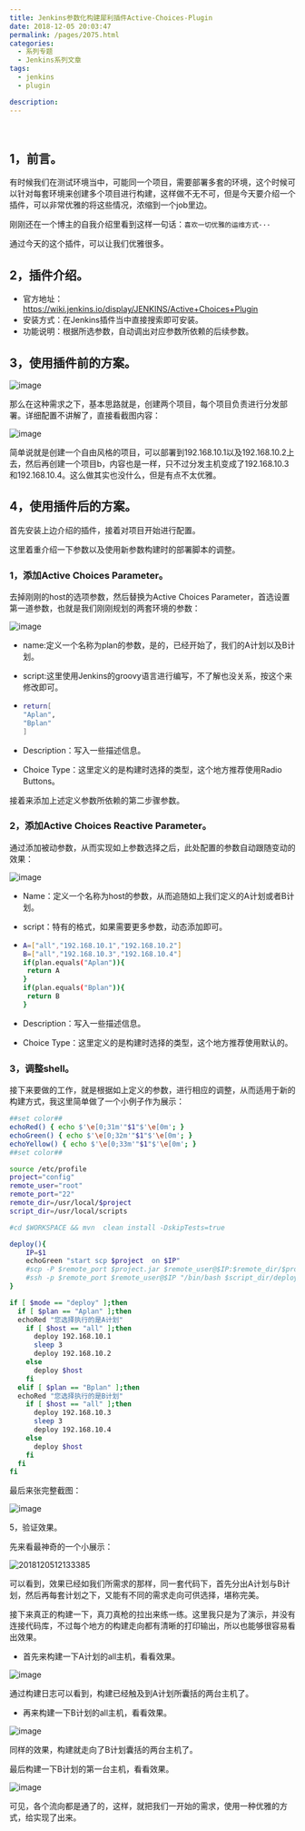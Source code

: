 ```yaml
---
title: Jenkins参数化构建犀利插件Active-Choices-Plugin
date: 2018-12-05 20:03:47
permalink: /pages/2075.html
categories:
  - 系列专题
  - Jenkins系列文章
tags:
  - jenkins
  - plugin

description:
---
```


<br><ArticleTopAd></ArticleTopAd>


## 1，前言。

有时候我们在测试环境当中，可能同一个项目，需要部署多套的环境，这个时候可以针对每套环境来创建多个项目进行构建，这样做不无不可，但是今天要介绍一个插件，可以非常优雅的将这些情况，浓缩到一个job里边。

刚刚还在一个博主的自我介绍里看到这样一句话：`喜欢一切优雅的运维方式···`

通过今天的这个插件，可以让我们优雅很多。

## 2，插件介绍。

- 官方地址：https://wiki.jenkins.io/display/JENKINS/Active+Choices+Plugin
- 安装方式：在Jenkins插件当中直接搜索即可安装。
- 功能说明：根据所选参数，自动调出对应参数所依赖的后续参数。

## 3，使用插件前的方案。

![image](http://t.eryajf.net/imgs/2021/09/655045461c8c1afb.jpg)

那么在这种需求之下，基本思路就是，创建两个项目，每个项目负责进行分发部署。详细配置不讲解了，直接看截图内容：

![image](http://t.eryajf.net/imgs/2021/09/edca18e0386e4ce9.jpg)

简单说就是创建一个自由风格的项目，可以部署到192.168.10.1以及192.168.10.2上去，然后再创建一个项目b，内容也是一样，只不过分发主机变成了192.168.10.3和192.168.10.4。这么做其实也没什么，但是有点不太优雅。

## 4，使用插件后的方案。

首先安装上边介绍的插件，接着对项目开始进行配置。

这里着重介绍一下参数以及使用新参数构建时的部署脚本的调整。

### 1，添加Active Choices Parameter。

去掉刚刚的host的选项参数，然后替换为Active Choices Parameter，首选设置第一道参数，也就是我们刚刚规划的两套环境的参数：

![image](http://t.eryajf.net/imgs/2021/09/dc8803636120e04e.jpg)

- name:定义一个名称为plan的参数，是的，已经开始了，我们的A计划以及B计划。
- script:这里使用Jenkins的groovy语言进行编写，不了解也没关系，按这个来修改即可。

- ```sh
  return[
  "Aplan",
  "Bplan"
  ]
  ```

- Description：写入一些描述信息。
- Choice Type：这里定义的是构建时选择的类型，这个地方推荐使用Radio Buttons。

接着来添加上述定义参数所依赖的第二步骤参数。

### 2，添加Active Choices Reactive Parameter。

通过添加被动参数，从而实现如上参数选择之后，此处配置的参数自动跟随变动的效果：

![image](http://t.eryajf.net/imgs/2021/09/d3469f97a65e117f.jpg)

- Name：定义一个名称为host的参数，从而追随如上我们定义的A计划或者B计划。
- script：特有的格式，如果需要更多参数，动态添加即可。

- ```sh
  A=["all","192.168.10.1","192.168.10.2"]
  B=["all","192.168.10.3","192.168.10.4"]
  if(plan.equals("Aplan")){
   return A
  }
  if(plan.equals("Bplan")){
   return B
  }
  ```

- Description：写入一些描述信息。
- Choice Type：这里定义的是构建时选择的类型，这个地方推荐使用默认的。

### 3，调整shell。

接下来要做的工作，就是根据如上定义的参数，进行相应的调整，从而适用于新的构建方式，我这里简单做了一个小例子作为展示：

```sh
##set color##
echoRed() { echo $'\e[0;31m'"$1"$'\e[0m'; }
echoGreen() { echo $'\e[0;32m'"$1"$'\e[0m'; }
echoYellow() { echo $'\e[0;33m'"$1"$'\e[0m'; }
##set color##

source /etc/profile
project="config"
remote_user="root"
remote_port="22"
remote_dir=/usr/local/$project
script_dir=/usr/local/scripts

#cd $WORKSPACE && mvn  clean install -DskipTests=true

deploy(){
    IP=$1
    echoGreen "start scp $project  on $IP"
    #scp -P $remote_port $project.jar $remote_user@$IP:$remote_dir/$project.jar && echo "success scp $project"
    #ssh -p $remote_port $remote_user@$IP "/bin/bash $script_dir/deploy.sh $mode $project"
}

if [ $mode == "deploy" ];then
  if [ $plan == "Aplan" ];then
  echoRed "您选择执行的是A计划"
    if [ $host == "all" ];then
      deploy 192.168.10.1
      sleep 3
      deploy 192.168.10.2
    else
      deploy $host
    fi
  elif [ $plan == "Bplan" ];then
  echoRed "您选择执行的是B计划"
    if [ $host == "all" ];then
      deploy 192.168.10.3
      sleep 3
      deploy 192.168.10.4
    else
      deploy $host
    fi
  fi
fi
```

最后来张完整截图：

![image](http://t.eryajf.net/imgs/2021/09/a6e19981d440fa9c.jpg)

5，验证效果。

先来看最神奇的一个小展示：

![2018120512133385](http://t.eryajf.net/imgs/2021/09/85f013cc8efe13fa.gif)

可以看到，效果已经如我们所需求的那样，同一套代码下，首先分出A计划与B计划，然后再每套计划之下，又能有不同的需求走向可供选择，堪称完美。

接下来真正的构建一下，真刀真枪的拉出来练一练。这里我只是为了演示，并没有连接代码库，不过每个地方的构建走向都有清晰的打印输出，所以也能够很容易看出效果。

- 首先来构建一下A计划的all主机，看看效果。

![image](http://t.eryajf.net/imgs/2021/09/f6c923d22d8a1586.jpg)

通过构建日志可以看到，构建已经触及到A计划所囊括的两台主机了。

- 再来构建一下B计划的all主机，看看效果。

![image](http://t.eryajf.net/imgs/2021/09/5e63fc95cdc98bfc.jpg)

同样的效果，构建就走向了B计划囊括的两台主机了。

最后构建一下B计划的第一台主机，看看效果。

![image](http://t.eryajf.net/imgs/2021/09/4e0a215c91ed295a.jpg)

可见，各个流向都是通了的，这样，就把我们一开始的需求，使用一种优雅的方式，给实现了出来。


<br><ArticleTopAd></ArticleTopAd>
